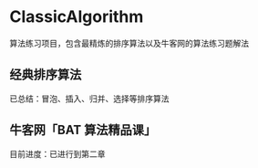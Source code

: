 # ClassicAlgorithm
算法练习项目，包含最精炼的排序算法以及牛客网的算法练习题解法

## 经典排序算法

已总结：冒泡、插入、归并、选择等排序算法

## 牛客网「BAT 算法精品课」

目前进度：已进行到第二章